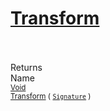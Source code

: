 # [Transform](./EndpointExtraction-100663590.md)


<br><br>
Returns<img width=542/>Name
<br>
<sub>[Void](https://docs.microsoft.com/en-us/dotnet/api/System.Void)</sub><img width=500/><sub>[Transform](./EndpointExtraction-100663590.md) ( [`Signature`](./../../Signature.md) )</sub><br>


